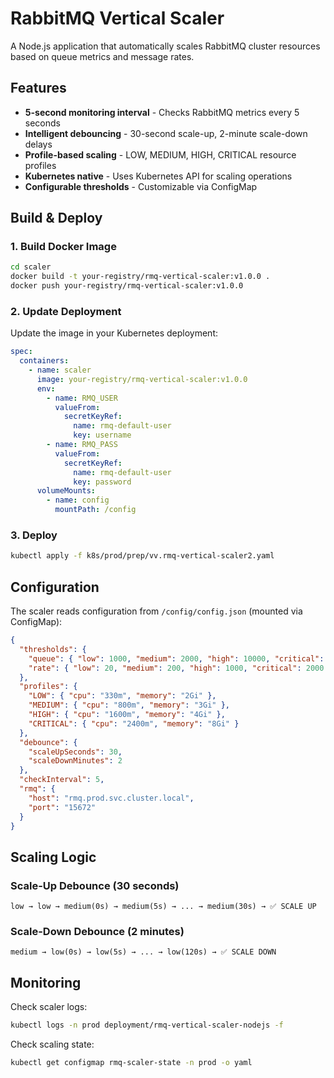 # RabbitMQ Vertical Scaler

A Node.js application that automatically scales RabbitMQ cluster resources based on queue metrics and message rates.

## Features

- **5-second monitoring interval** - Checks RabbitMQ metrics every 5 seconds
- **Intelligent debouncing** - 30-second scale-up, 2-minute scale-down delays
- **Profile-based scaling** - LOW, MEDIUM, HIGH, CRITICAL resource profiles
- **Kubernetes native** - Uses Kubernetes API for scaling operations
- **Configurable thresholds** - Customizable via ConfigMap

## Build & Deploy

### 1. Build Docker Image

```bash
cd scaler
docker build -t your-registry/rmq-vertical-scaler:v1.0.0 .
docker push your-registry/rmq-vertical-scaler:v1.0.0
```

### 2. Update Deployment

Update the image in your Kubernetes deployment:

```yaml
spec:
  containers:
    - name: scaler
      image: your-registry/rmq-vertical-scaler:v1.0.0
      env:
        - name: RMQ_USER
          valueFrom:
            secretKeyRef:
              name: rmq-default-user
              key: username
        - name: RMQ_PASS
          valueFrom:
            secretKeyRef:
              name: rmq-default-user
              key: password
      volumeMounts:
        - name: config
          mountPath: /config
```

### 3. Deploy

```bash
kubectl apply -f k8s/prod/prep/vv.rmq-vertical-scaler2.yaml
```

## Configuration

The scaler reads configuration from `/config/config.json` (mounted via ConfigMap):

```json
{
  "thresholds": {
    "queue": { "low": 1000, "medium": 2000, "high": 10000, "critical": 50000 },
    "rate": { "low": 20, "medium": 200, "high": 1000, "critical": 2000 }
  },
  "profiles": {
    "LOW": { "cpu": "330m", "memory": "2Gi" },
    "MEDIUM": { "cpu": "800m", "memory": "3Gi" },
    "HIGH": { "cpu": "1600m", "memory": "4Gi" },
    "CRITICAL": { "cpu": "2400m", "memory": "8Gi" }
  },
  "debounce": {
    "scaleUpSeconds": 30,
    "scaleDownMinutes": 2
  },
  "checkInterval": 5,
  "rmq": {
    "host": "rmq.prod.svc.cluster.local",
    "port": "15672"
  }
}
```

## Scaling Logic

### Scale-Up Debounce (30 seconds)

```
low → low → medium(0s) → medium(5s) → ... → medium(30s) → ✅ SCALE UP
```

### Scale-Down Debounce (2 minutes)

```
medium → low(0s) → low(5s) → ... → low(120s) → ✅ SCALE DOWN
```

## Monitoring

Check scaler logs:

```bash
kubectl logs -n prod deployment/rmq-vertical-scaler-nodejs -f
```

Check scaling state:

```bash
kubectl get configmap rmq-scaler-state -n prod -o yaml
```

